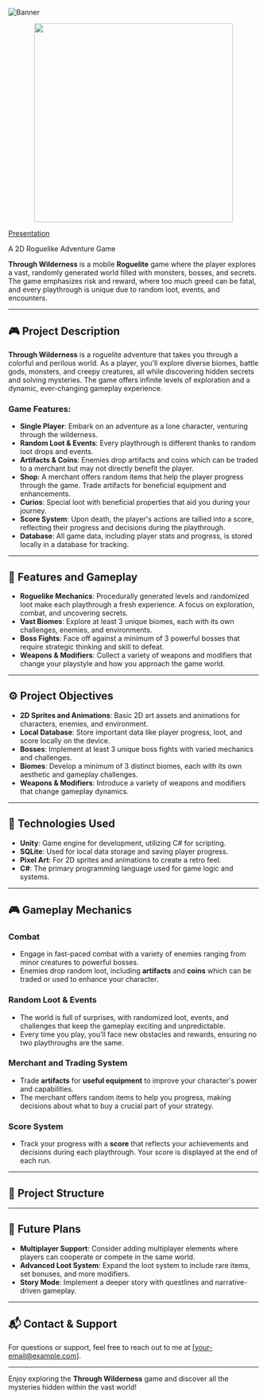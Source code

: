 ![Banner](https://github.com/JPPdp/ThroughWilderness/blob/main/SampleImg/bg.png)
<p align="center"><img src="https://github.com/JPPdp/ThroughWilderness/blob/main/SampleImg/title.png" style="width:400px;"/></p>
<a href="https://www.canva.com/design/DAGlugNZqF8/k5UpGfKjNQ2Em2lpBDnsvg/edit?utm_content=DAGlugNZqF8&utm_campaign=designshare&utm_medium=link2&utm_source=sharebutton">Presentation</a>

A 2D Roguelike Adventure Game

**Through Wilderness** is a mobile **Roguelite** game where the player explores a vast, randomly generated world filled with monsters, bosses, and secrets. The game emphasizes risk and reward, where too much greed can be fatal, and every playthrough is unique due to random loot, events, and encounters.

---

## 🎮 Project Description

**Through Wilderness** is a roguelite adventure that takes you through a colorful and perilous world. As a player, you’ll explore diverse biomes, battle gods, monsters, and creepy creatures, all while discovering hidden secrets and solving mysteries. The game offers infinite levels of exploration and a dynamic, ever-changing gameplay experience.

### Game Features:
- **Single Player**: Embark on an adventure as a lone character, venturing through the wilderness.
- **Random Loot & Events**: Every playthrough is different thanks to random loot drops and events.
- **Artifacts & Coins**: Enemies drop artifacts and coins which can be traded to a merchant but may not directly benefit the player.
- **Shop**: A merchant offers random items that help the player progress through the game. Trade artifacts for beneficial equipment and enhancements.
- **Curios**: Special loot with beneficial properties that aid you during your journey.
- **Score System**: Upon death, the player's actions are tallied into a score, reflecting their progress and decisions during the playthrough.
- **Database**: All game data, including player stats and progress, is stored locally in a database for tracking.

---

## 🔧 Features and Gameplay

- **Roguelike Mechanics**: Procedurally generated levels and randomized loot make each playthrough a fresh experience. A focus on exploration, combat, and uncovering secrets.
- **Vast Biomes**: Explore at least 3 unique biomes, each with its own challenges, enemies, and environments.
- **Boss Fights**: Face off against a minimum of 3 powerful bosses that require strategic thinking and skill to defeat.
- **Weapons & Modifiers**: Collect a variety of weapons and modifiers that change your playstyle and how you approach the game world.

---

## ⚙️ Project Objectives

- **2D Sprites and Animations**: Basic 2D art assets and animations for characters, enemies, and environment.
- **Local Database**: Store important data like player progress, loot, and score locally on the device.
- **Bosses**: Implement at least 3 unique boss fights with varied mechanics and challenges.
- **Biomes**: Develop a minimum of 3 distinct biomes, each with its own aesthetic and gameplay challenges.
- **Weapons & Modifiers**: Introduce a variety of weapons and modifiers that change gameplay dynamics.

---

## 📱 Technologies Used

- **Unity**: Game engine for development, utilizing C# for scripting.
- **SQLite**: Used for local data storage and saving player progress.
- **Pixel Art**: For 2D sprites and animations to create a retro feel.
- **C#**: The primary programming language used for game logic and systems.

---

## 🎮 Gameplay Mechanics

### Combat
- Engage in fast-paced combat with a variety of enemies ranging from minor creatures to powerful bosses.
- Enemies drop random loot, including **artifacts** and **coins** which can be traded or used to enhance your character.

### Random Loot & Events
- The world is full of surprises, with randomized loot, events, and challenges that keep the gameplay exciting and unpredictable.
- Every time you play, you’ll face new obstacles and rewards, ensuring no two playthroughs are the same.

### Merchant and Trading System
- Trade **artifacts** for **useful equipment** to improve your character's power and capabilities.
- The merchant offers random items to help you progress, making decisions about what to buy a crucial part of your strategy.

### Score System
- Track your progress with a **score** that reflects your achievements and decisions during each playthrough. Your score is displayed at the end of each run.

---

## 📂 Project Structure


---

## 🚀 Future Plans

- **Multiplayer Support**: Consider adding multiplayer elements where players can cooperate or compete in the same world.
- **Advanced Loot System**: Expand the loot system to include rare items, set bonuses, and more modifiers.
- **Story Mode**: Implement a deeper story with questlines and narrative-driven gameplay.

---

## 📬 Contact & Support

For questions or support, feel free to reach out to me at [your-email@example.com].

---

Enjoy exploring the **Through Wilderness** game and discover all the mysteries hidden within the vast world!

